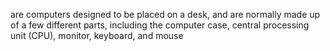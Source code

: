 are computers designed to be placed on a desk, and are normally made up of a few different parts, including the computer case, central processing unit (CPU), monitor, keyboard, and mouse